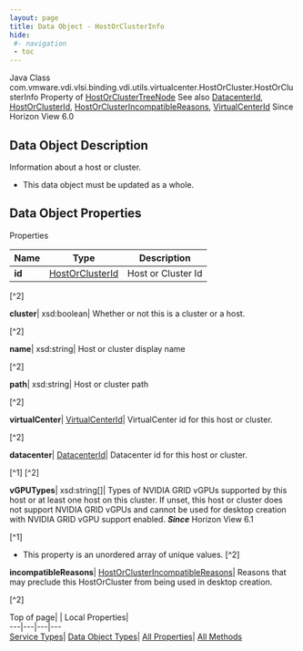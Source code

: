 ```yaml
---
layout: page
title: Data Object - HostOrClusterInfo
hide:
 #- navigation
 - toc
---
```






Java Class
    com.vmware.vdi.vlsi.binding.vdi.utils.virtualcenter.HostOrCluster.HostOrClusterInfo
Property of
     [HostOrClusterTreeNode](vdi.utils.virtualcenter.HostOrCluster.HostOrClusterTreeNode.md#field_detail)
See also
     [DatacenterId](vdi.entity.DatacenterId.md), [HostOrClusterId](vdi.entity.HostOrClusterId.md), [HostOrClusterIncompatibleReasons](vdi.utils.virtualcenter.HostOrCluster.HostOrClusterIncompatibleReasons.md), [VirtualCenterId](vdi.entity.VirtualCenterId.md)
Since 
    Horizon View 6.0

## Data Object Description 

Information about a host or cluster. 

  * This data object must be updated as a whole.



## Data Object Properties

Properties

Name |  Type |  Description   
---|---|---  
**id**| [HostOrClusterId](vdi.entity.HostOrClusterId.md)|  Host or Cluster Id   


[^2]

  
**cluster**|  xsd:boolean|  Whether or not this is a cluster or a host.   


[^2]

  
**name**|  xsd:string|  Host or cluster display name   


[^2]

  
**path**|  xsd:string|  Host or cluster path   


[^2]

  
**virtualCenter**| [VirtualCenterId](vdi.entity.VirtualCenterId.md)|  VirtualCenter id for this host or cluster.   


[^2]

  
**datacenter**| [DatacenterId](vdi.entity.DatacenterId.md)|  Datacenter id for this host or cluster.   


[^1]
[^2]

  
**vGPUTypes**|  xsd:string[]|  Types of NVIDIA GRID vGPUs supported by this host or at least one host on this cluster. If unset, this host or cluster does not support NVIDIA GRID vGPUs and cannot be used for desktop creation with NVIDIA GRID vGPU support enabled.  **_Since_** Horizon View 6.1  


[^1]
  * This property is an unordered array of unique values.
[^2]

  
**incompatibleReasons**| [HostOrClusterIncompatibleReasons](vdi.utils.virtualcenter.HostOrCluster.HostOrClusterIncompatibleReasons.md)|  Reasons that may preclude this HostOrCluster from being used in desktop creation.   


[^2]

  
  
  
Top of page| | Local Properties|   
---|---|---|---  
[Service Types](index-mo_types.md)| [Data Object Types](index-do_types.md)| [All Properties](index-properties.md)| [All Methods](index-methods.md)  
  
  

